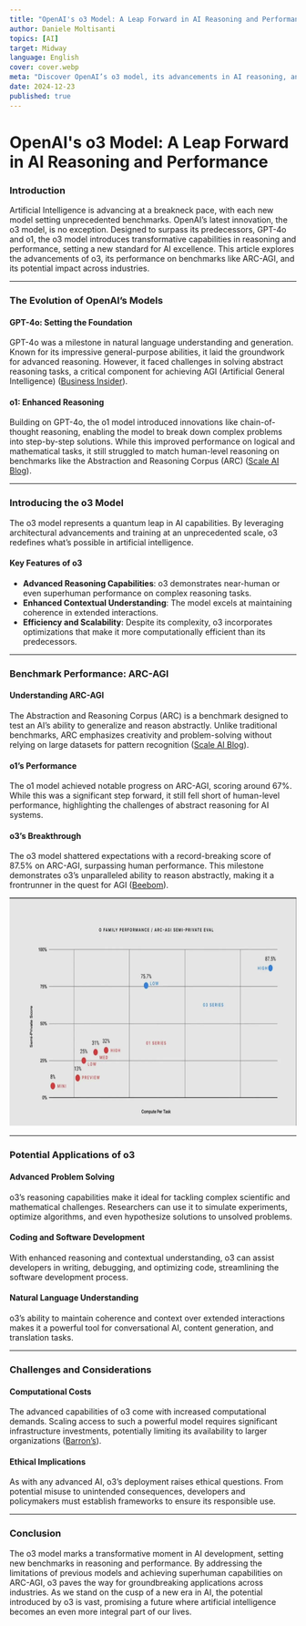 ```yaml
---
title: "OpenAI's o3 Model: A Leap Forward in AI Reasoning and Performance"
author: Daniele Moltisanti
topics: [AI]
target: Midway
language: English
cover: cover.webp
meta: "Discover OpenAI’s o3 model, its advancements in AI reasoning, and record-breaking performance on ARC-AGI"
date: 2024-12-23
published: true
---
```




# OpenAI's o3 Model: A Leap Forward in AI Reasoning and Performance

### Introduction
Artificial Intelligence is advancing at a breakneck pace, with each new model setting unprecedented benchmarks. OpenAI’s latest innovation, the o3 model, is no exception. Designed to surpass its predecessors, GPT-4o and o1, the o3 model introduces transformative capabilities in reasoning and performance, setting a new standard for AI excellence. This article explores the advancements of o3, its performance on benchmarks like ARC-AGI, and its potential impact across industries.

---

### The Evolution of OpenAI’s Models

#### GPT-4o: Setting the Foundation
GPT-4o was a milestone in natural language understanding and generation. Known for its impressive general-purpose abilities, it laid the groundwork for advanced reasoning. However, it faced challenges in solving abstract reasoning tasks, a critical component for achieving AGI (Artificial General Intelligence) ([Business Insider](https://www.businessinsider.com/sam-altman-openai-new-o1-model-capabilities-agi-2024-9?utm_source=chatgpt.com)).

#### o1: Enhanced Reasoning
Building on GPT-4o, the o1 model introduced innovations like chain-of-thought reasoning, enabling the model to break down complex problems into step-by-step solutions. While this improved performance on logical and mathematical tasks, it still struggled to match human-level reasoning on benchmarks like the Abstraction and Reasoning Corpus (ARC) ([Scale AI Blog](https://scale.com/blog/first-impression-openai-o1?utm_source=chatgpt.com)).

---

### Introducing the o3 Model
The o3 model represents a quantum leap in AI capabilities. By leveraging architectural advancements and training at an unprecedented scale, o3 redefines what’s possible in artificial intelligence.

#### Key Features of o3
- **Advanced Reasoning Capabilities**: o3 demonstrates near-human or even superhuman performance on complex reasoning tasks.
- **Enhanced Contextual Understanding**: The model excels at maintaining coherence in extended interactions.
- **Efficiency and Scalability**: Despite its complexity, o3 incorporates optimizations that make it more computationally efficient than its predecessors.

---

### Benchmark Performance: ARC-AGI


#### Understanding ARC-AGI
The Abstraction and Reasoning Corpus (ARC) is a benchmark designed to test an AI’s ability to generalize and reason abstractly. Unlike traditional benchmarks, ARC emphasizes creativity and problem-solving without relying on large datasets for pattern recognition ([Scale AI Blog](https://scale.com/blog/first-impression-openai-o1?utm_source=chatgpt.com)).

#### o1’s Performance
The o1 model achieved notable progress on ARC-AGI, scoring around 67%. While this was a significant step forward, it still fell short of human-level performance, highlighting the challenges of abstract reasoning for AI systems.

#### o3’s Breakthrough
The o3 model shattered expectations with a record-breaking score of 87.5% on ARC-AGI, surpassing human performance. This milestone demonstrates o3’s unparalleled ability to reason abstractly, making it a frontrunner in the quest for AGI ([Beebom](https://beebom.com/openai-unveils-o3-model-cracks-arc-agi-benchmark/?utm_source=chatgpt.com)).

<p >
    <img src="./o3-performance.png" alt="o3-performance" height="400px" width="auto">
</p>

---

### Potential Applications of o3

#### Advanced Problem Solving
o3’s reasoning capabilities make it ideal for tackling complex scientific and mathematical challenges. Researchers can use it to simulate experiments, optimize algorithms, and even hypothesize solutions to unsolved problems.

#### Coding and Software Development
With enhanced reasoning and contextual understanding, o3 can assist developers in writing, debugging, and optimizing code, streamlining the software development process.

#### Natural Language Understanding
o3’s ability to maintain coherence and context over extended interactions makes it a powerful tool for conversational AI, content generation, and translation tasks.

---

### Challenges and Considerations

#### Computational Costs
The advanced capabilities of o3 come with increased computational demands. Scaling access to such a powerful model requires significant infrastructure investments, potentially limiting its availability to larger organizations ([Barron’s](https://www.barrons.com/articles/openai-o3-model-cost-chatgpt-microsoft-ca040997?utm_source=chatgpt.com)).

#### Ethical Implications
As with any advanced AI, o3’s deployment raises ethical questions. From potential misuse to unintended consequences, developers and policymakers must establish frameworks to ensure its responsible use.

---

### Conclusion
The o3 model marks a transformative moment in AI development, setting new benchmarks in reasoning and performance. By addressing the limitations of previous models and achieving superhuman capabilities on ARC-AGI, o3 paves the way for groundbreaking applications across industries. As we stand on the cusp of a new era in AI, the potential introduced by o3 is vast, promising a future where artificial intelligence becomes an even more integral part of our lives.

